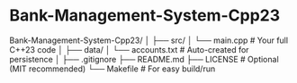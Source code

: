 # Bank-Management-System-Cpp23
Bank-Management-System-Cpp23/ │ ├── src/ │   └── main.cpp              # Your full C++23 code │ ├── data/ │   └── accounts.txt          # Auto-created for persistence │ ├── .gitignore ├── README.md ├── LICENSE                   # Optional (MIT recommended) └── Makefile                  # For easy build/run

